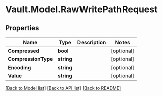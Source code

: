 # Vault.Model.RawWritePathRequest

## Properties

Name | Type | Description | Notes
------------ | ------------- | ------------- | -------------
**Compressed** | **bool** |  | [optional] 
**CompressionType** | **string** |  | [optional] 
**Encoding** | **string** |  | [optional] 
**Value** | **string** |  | [optional] 

[[Back to Model list]](../README.md#documentation-for-models) [[Back to API list]](../README.md#documentation-for-api-endpoints) [[Back to README]](../README.md)

